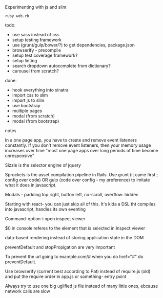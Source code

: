 Experimenting with js and slim

``ruby web.rb``

todo:

- use sass instead of css
- setup testing framework
- use (grunt/gulp/bower/?) to get dependencies, package.json
- browserify - precompile
- setup test coverage framework?
- setup linting
- search dropdown autocomplete from dictionary?
- carousel from scratch?

done:

- hook everything into sinatra
- import css to slim
- import js to slim
- use bootstrap
- multiple pages
- modal (from scratch)
- modal (from bootstrap)

notes

In a one page app, you have to create and remove event listeners constantly. If you don't remove event listeners, then your memory usage increases over time "most one page apps over long periods of time become unresponsive"

Sizzle is the selector engine of jquery

Sprockets is the asset compilation pipeline in Rails. Use grunt (it came first ; config over code) OR gulp (code over config - my preference) to imitate what it does in javascript.

Modals - padding top right, button left, no-scroll, overflow: hidden

Starting with react- you can just skip all of this. It's kida a DSL tht compiles into javascript, handles its own eventing

Command-option-i open inspect viewer

$0 in console referes to the element that is selected in Inspect viewer

data-based rendering instead of storing application state in the DOM

preventDefault and stopPropigation are very important

To prevent the url going to example.com/# when you do href="#" do preventDefault.

Use browserify (current best according to Pat) instead of require.js (old) and put the require order in app.js or something- entry point

Always try to use one big uglified js file instead of many little ones, ebcause network calls are slow
